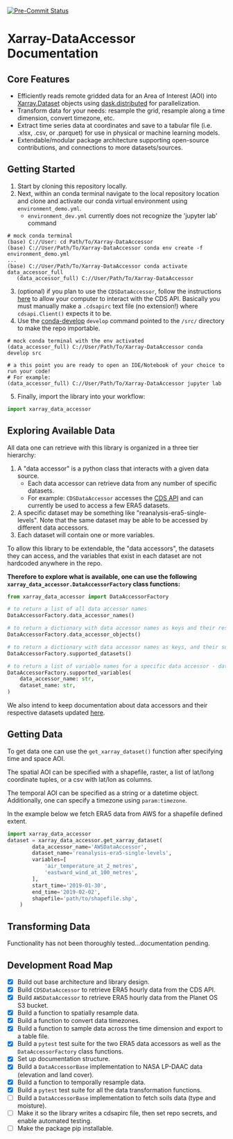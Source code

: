 
[![Pre-Commit Status](https://github.com/LimnoTech/Xarray-DataAccessor/actions/workflows/pre-commit.yml/badge.svg)](https://github.com/LimnoTech/Xarray-DataAccessor/actions/workflows/pre-commit.yml)

# Xarray-DataAccessor Documentation

## Core Features
* Efficiently reads remote gridded data for an Area of Interest (AOI) into [Xarray.Dataset](https://docs.xarray.dev/en/stable/) objects using [dask.distributed](https://distributed.dask.org/en/stable/) for parallelization.
* Transform data for your needs: resample the grid, resample along a time dimension, convert timezone, etc.
* Extract time series data at coordinates and save to a tabular file (i.e. .xlsx, .csv, or .parquet) for use in physical or machine learning models.
* Extendable/modular package architecture supporting open-source contributions, and connections to more datasets/sources.

## Getting Started
1. Start by cloning this repository locally.
2. Next, within an conda terminal navigate to the local repository location and clone and activate our conda virtual environment using `environment_demo.yml`.
   * `environment_dev.yml` currently does not recognize the 'jupyter lab' command
```
# mock conda terminal
(base) C://User: cd Path/To/Xarray-DataAccessor
(base) C://User/Path/To/Xarray-DataAccessor conda env create -f environment_demo.yml
...
(base) C://User/Path/To/Xarray-DataAccessor conda activate data_accessor_full
   (data_accessor_full) C://User/Path/To/Xarray-DataAccessor
```
3. (optional) if you plan to use the `CDSDataAccessor`, follow the instructions [here](https://cds.climate.copernicus.eu/api-how-to) to allow your computer to interact with the CDS API. Basically you must manually make a `.cdsapirc` text file (no extension!) where `cdsapi.Client()` expects it to be.
4. Use the [conda-develop](https://docs.conda.io/projects/conda-build/en/latest/resources/commands/conda-develop.html) `develop` command pointed to the `/src/` directory to make the repo importable.
```
# mock conda terminal with the env activated
(data_accessor_full) C://User/Path/To/Xarray-DataAccessor conda develop src

# a this point you are ready to open an IDE/Notebook of your choice to run your code!
# For example:
(data_accessor_full) C://User/Path/To/Xarray-DataAccessor jupyter lab
```
5. Finally, import the library into your workflow:
```python
import xarray_data_accessor
```

## Exploring Available Data
All data one can retrieve with this library is organized in a three tier hierarchy:
1. A "data accessor" is a python class that interacts with a given data source.
    * Each data accessor can retrieve data from any number of specific datasets.
    * For example: `CDSDataAccessor` accesses the [CDS API](https://cds.climate.copernicus.eu/cdsapp#!/search?type=dataset) and can currently be used to access a few ERA5 datasets.
2. A specific dataset may be something like "reanalysis-era5-single-levels". Note that the same dataset may be able to be accessed by different data accessors.
3. Each dataset will contain one or more variables.

To allow this library to be extendable, the "data accessors", the datasets they can access, and the variables that exist in each dataset are not hardcoded anywhere in the repo.

**Therefore to explore what is available, one can use the following `xarray_data_accessor.DataAccessorFactory` class functions:**
```python
from xarray_data_accessor import DataAccessorFactory

# to return a list of all data accessor names
DataAccessorFactory.data_accessor_names()

# to return a dictionary with data accessor names as keys and their respective objects and values
DataAccessorFactory.data_accessor_objects()

# to return a dictionary with data accessor names as keys, and their supported dataset names as values
DataAccessorFactory.supported_datasets()

# to return a list of variable names for a specific data accessor - dataset combination
DataAccessorFactory.supported_variables(
    data_accessor_name: str,
    dataset_name: str,
)
```

We also intend to keep documentation about data accessors and their respective datasets updated [here](https://github.com/LimnoTech/Xarray-DataAccessor/blob/main/Data_Sources_Info.md).

## Getting Data
To get data one can use the `get_xarray_dataset()` function after specifying time and space AOI.

The spatial AOI can be specified with a shapefile, raster, a list of lat/long coordinate tuples, or a csv with lat/lon as columns.

The temporal AOI can be specified as a string or a datetime object. Additionally, one can specify a timezone using `param:timezone`.

In the example below we fetch ERA5 data from AWS for a shapefile defined extent.
```python
import xarray_data_accessor
dataset = xarray_data_accessor.get_xarray_dataset(
        data_accessor_name='AWSDataAccessor',
        dataset_name='reanalysis-era5-single-levels',
        variables=[
            'air_temperature_at_2_metres',
            'eastward_wind_at_100_metres',
        ],
        start_time='2019-01-30',
        end_time='2019-02-02',
        shapefile='path/to/shapefile.shp',
    )
```


## Transforming Data
Functionality has not been thoroughly tested...documentation pending.

## Development Road Map

- [x] Build out base architecture and library design.
- [x] Build `CDSDataAccessor` to retrieve ERA5 hourly data from the CDS API.
- [x] Build `AWSDataAccessor` to retrieve ERA5 hourly data from the Planet OS S3 bucket.
- [x] Build a function to spatially resample data.
- [x] Build a function to convert data timezones.
- [x] Build a function to sample data across the time dimension and export to a table file.
- [x] Build a `pytest` test suite for the two ERA5 data accessors as well as the `DataAccessorFactory` class functions.
- [x] Set up documentation structure.
- [x] Build a `DataAccessorBase` implementation to NASA LP-DAAC data (elevation and land cover).
- [x] Build a function to temporally resample data.
- [x] Build a `pytest` test suite for all the data transformation functions.
- [ ] Build a `DataAccessorBase` implementation to fetch soils data (type and moisture).
- [ ] Make it so the library writes a cdsapirc file, then set repo secrets, and enable automated testing.
- [ ] Make the package pip installable.
